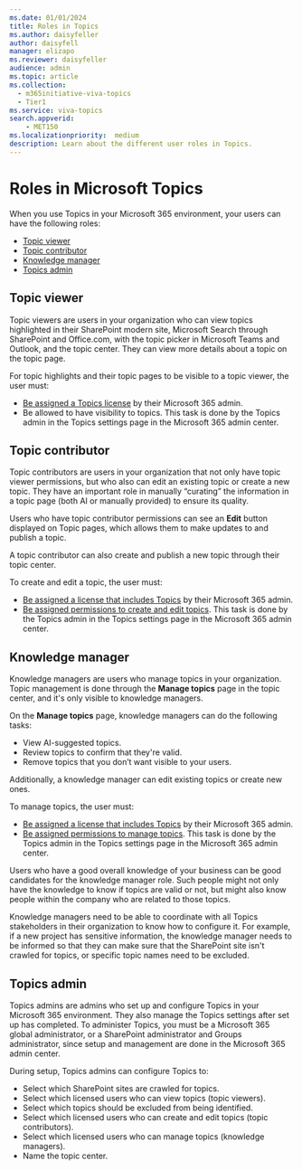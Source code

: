 ```yaml
---
ms.date: 01/01/2024
title: Roles in Topics
ms.author: daisyfeller
author: daisyfell
manager: elizapo
ms.reviewer: daisyfeller
audience: admin
ms.topic: article
ms.collection:
  - m365initiative-viva-topics
  - Tier1
ms.service: viva-topics 
search.appverid:
    - MET150  
ms.localizationpriority:  medium
description: Learn about the different user roles in Topics.
---
```


# Roles in Microsoft Topics

When you use Topics in your Microsoft 365 environment, your users can have the following roles:

- [Topic viewer](#topic-viewer)
- [Topic contributor](#topic-contributor)
- [Knowledge manager](#knowledge-manager)
- [Topics admin](#topics-admin)

## Topic viewer

Topic viewers are users in your organization who can view topics highlighted in their SharePoint modern site, Microsoft Search through SharePoint and Office.com, with the topic picker in Microsoft Teams and Outlook, and the topic center. They can view more details about a topic on the topic page.

For topic highlights and their topic pages to be visible to a topic viewer, the user must:

- [Be assigned a Topics license](./set-up-topic-experiences.md#assign-licenses) by their Microsoft 365 admin.
- Be allowed to have visibility to topics. This task is done by the Topics admin in the Topics settings page in the Microsoft 365 admin center.

## Topic contributor

Topic contributors are users in your organization that not only have topic viewer permissions, but who also can edit an existing topic or create a new topic. They have an important role in manually “curating” the information in a topic page (both AI or manually provided) to ensure its quality.

Users who have topic contributor permissions can see an **Edit** button displayed on Topic pages, which allows them to make updates to and publish a topic.

A topic contributor can also create and publish a new topic through their topic center.

To create and edit a topic, the user must:

- [Be assigned a license that includes Topics](./set-up-topic-experiences.md#assign-licenses) by their Microsoft 365 admin.
- [Be assigned permissions to create and edit topics](./topic-experiences-user-permissions.md). This task is done by the Topics admin in the Topics settings page in the Microsoft 365 admin center.

## Knowledge manager

Knowledge managers are users who manage topics in your organization.  Topic management is done through the **Manage topics** page in the topic center, and it's only visible to knowledge managers.

On the **Manage topics** page, knowledge managers can do the following tasks:

- View AI-suggested topics.
- Review topics to confirm that they're valid.
- Remove topics that you don’t want visible to your users.

Additionally, a knowledge manager can edit existing topics or create new ones.

To manage topics, the user must:

- [Be assigned a license that includes Topics](./set-up-topic-experiences.md#assign-licenses) by their Microsoft 365 admin.
- [Be assigned permissions to manage topics](./topic-experiences-user-permissions.md). This task is done by the Topics admin in the Topics settings page in the Microsoft 365 admin center.

Users who have a good overall knowledge of your business can be good candidates for the knowledge manager role. Such people might not only have the knowledge to know if topics are valid or not, but might also know people within the company who are related to those topics.

Knowledge managers need to be able to coordinate with all Topics stakeholders in their organization to know how to configure it. For example, if a new project has sensitive information, the knowledge manager needs to be informed so that they can make sure that the SharePoint site isn't crawled for topics, or specific topic names need to be excluded.

## Topics admin

Topics admins are admins who set up and configure Topics in your Microsoft 365 environment. They also manage the Topics settings after set up has completed. To administer Topics, you must be a Microsoft 365 global administrator, or a SharePoint administrator and Groups administrator, since setup and management are done in the Microsoft 365 admin center.

During setup, Topics admins can configure Topics to:

- Select which SharePoint sites are crawled for topics.
- Select which licensed users who can view topics (topic viewers).
- Select which topics should be excluded from being identified.
- Select which licensed users who can create and edit topics (topic contributors).
- Select which licensed users who can manage topics (knowledge managers).
- Name the topic center.
